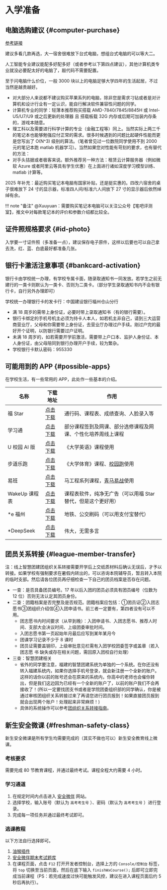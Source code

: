 # 入学准备

## 电脑选购建议 {#computer-purchase}

[参考链接](https://search.bilibili.com/all?keyword=%E7%94%B5%E8%84%91%E6%8E%A8%E8%8D%90)

建议多看几款再选，大一宿舍很难放下台式电脑，想组台式电脑的可以等大二。

人工智能专业建议能配多好配多好（或者参考以下第四点建议），其他计算机类专业就没必要配太好的电脑了，敲代码不需要配置。

至于问电脑什么价位，一般 3000 块以上的电脑足够大学四年的生活起居，不过当然是越贵越好。

- 对大部分人来说都不建议购买苹果系列的电脑，除非您是需求刁钻或者是对计算机和设计行业有一定认识，能自行解决软件兼容性问题的同学。
- 计算机专业的同学：轻薄本推荐购买搭载 AMD-7840/7845/8845H 或 Intel-U5/U7/U9 或之后更新的处理器 且 搭载板载 32G 内存或后期可加装内存条 的，游戏本随意。
- 理工科以及需要进行科学计算的专业（金融工程等）同上。当然实际上两三千的笔记本也能够勉强应付正常的需求。很多时候遇到的问题比起硬件性能而更是您写出了 O(N^3) 级别的算法。（笔者曾见过一位数院同学使用不到 2000 元的笔记本跑 matlab 机器学习）。当然如果您对性能有苛刻的要求，也有替代的方法：
- 对手头拮据或者极客来说。额外推荐另一种方法：租赁云计算服务器（例如微软 Azure 或者阿里云等具有学生优惠）在上面进行诸如深度学习模型训练、matlab 计算等。

2025 年补充：最近购买笔记本电脑有国家补贴，还是挺实惠的。四改六宿舍的桌子很难放下 24 寸的显示器，标准四人间/标准六人间放下 27 寸的显示器后依然绰绰有余。

!!! note "备注"
    @Xuuyuan：需要购买笔记本电脑可以关注公众号【笔吧评测室】，推文中对每款笔记本的评价和参数介绍都比较全。

## 证件照规格要求 {#id-photo}

入学要一寸证件照（多准备一点），建议保存电子原件，这样以后要也可以自己拿去洗，红、蓝、白底最好都准备几张。

## 银行卡激活注意事项 {#bankcard-activation}

银行卡由学校统一办理，有学校专属卡面，随录取通知书一同发放。若学生之前无建行的一类卡则默认为一类卡、否则为二类卡。（部分学生录取通知书内不会有银行卡，自行另外办理即可）

学校统一办理银行卡的发卡行：中国建设银行福州仓山分行

- 满 18 周岁的需带上身份证，必要时带上录取通知书（有的银行需要）。
- 银行卡绑定的手机号机主必须为持卡人本人，如若机主非自己，请到三大运营商营业厅，父母和你需要带上身份证，去营业厅办理过户手续。刚过户完的最好开个证明，以防银行需要过户证明。
- 未满 18 周岁的，如若需要开学前激活，需要带上户口本、监护人身份证、本人身份证，由父母陪同到银行办理开户手续，较为繁杂。
- 学校银行卡默认密码：955330

## 可能用到的 APP {#possible-apps}

在学校生活，有一些常用的 APP，此处作一些基本的介绍。

| 名称 | 下载地址 | 作用 |
| --- | --- | --- |
| 福 Star | [点击下载](https://sj.qq.com/appdetail/com.systoon.fushida) | 通行码、课程表、成绩查询、人脸录入等 |
| 学习通 | [点击下载](https://sj.qq.com/appdetail/com.chaoxing.mobile) | 部分课程签到及网课、部分选修课程及网课、个性化培养周线上课程 |
| U 校园 AI 版 | [点击下载](https://sj.qq.com/appdetail/cn.unipus.cloud) | 《大学英语》课程使用 |
| 步道乐跑 | [点击下载](https://sj.qq.com/appdetail/com.lptiyu.tanke) | 《大学体育》课程、[校园跑](../study/physical-fitness.md#campus-running)使用 |
| 易班 | [点击下载](https://www.yiban.cn/mobile/index.html) | 马工程系列课程，[青马易战](../study/choose.md#qingma-project)使用 |
| WakeUp 课程表 | [点击下载](https://www.coolapk.com/apk/com.suda.yzune.wakeupschedule) | 课程表软件，纯净无广告（可以用福 Star 替代，但是这个更好用） |
| \*e 福州 | [点击下载](https://sj.qq.com/appdetail/com.digitalchina.mobile.dfhfz1) | 地铁、公交刷码（可以用支付宝替代） |
| \*DeepSeek | [点击下载](https://download.deepseek.com/app/) | 伟大，无需多言 |

## 团员关系转接 {#league-member-transfer}

注：线上智慧团建团组织关系转接需要开学后上交纸质材料后确认无误后，才予以转接。如果学校有强制要求在暑假内转出的，可以咨询本院辅导员，暂且转入本院的临时支部。然后请各位团员再仔细检查一下自己的团员档案是否存在问题。

- 一查：是否具备团员编号。17 年以后入团的团员必须具有团员编号（位数为 12 位）否则无法认定其团员身份。
- 二查：团籍档案是否完整及是否规范。团籍档案应包括：①团员证②入团志愿书③团组织介绍信④入团申请书。前三者一定要有，第四者没有可以不用。
  - 团志愿书内时间要求（从早到晚）：入团申请书、入团志愿书、推荐人时间、支部大会决议时间、上级团委审批时间。
  - 入团志愿书第一页起始年月最后应写到某年某月今
  - 团课学习记录不少于 8 课时
  - 团员证需要盖钢印，上级审批意见栏需有入团学校团委签字或盖章（若入团志愿 书 缺失或存在相关问题，需回原入团校自行处理）
- 三查：智慧团建相关
  - 省外的同学要注意，福建的智慧团建系统为单独的一个系统。在你还没有转入福建系统内，如果你选择手机号登录，就会新注册一个全新的账户。这样的话你以前的账号还会在原来的系统内，你高中的老师也会催你转出，但是我们这边因为已经有一个全新的账户了，以前的账户我们不会再接收了！(所以一定要找团支书或者是学院团委组织部的同学确认，你是被通过审核团组织关系转接过来了再请您进行团员报到！如果直接团员报到就会出现两个账户！处理起来非常麻烦！)
  - 具体的系统操作可以参考[团组织关系转接指南](https://mp.weixin.qq.com/s/-fVothNIXfNzYmIDqamIQw)。

## 新生安全微课 {#freshman-safety-class}

新生安全微课是所有学生均需要完成的（其实不做也可以）新生安全教育线上微课。

### 考核要求

需要完成 80 节教育课程，并通过最终考试。课程全程大约需要 4 小时。

### 学习通道

1. 在规定时间内点击进入 [安全微伴](https://weiban.mycourse.cn/#/login) 网站。
2. 选择学校，输入账号（默认为 `高考考生号` ）、密码（默认为 `高考考生号` ）进行登录。
3. 完成每一项任务并通过最终考试即可。

### 逃课教程

以下方法自行选择即可。

1. [油猴插件](https://greasyfork.org/zh-CN/scripts/493356-%E5%85%A8%E7%BD%91%E6%9C%80%E6%96%B0%E6%9C%89%E6%95%88-%E5%AE%89%E5%85%A8%E5%BE%AE%E4%BC%B4%E8%87%AA%E5%8A%A8%E5%88%B7%E8%AF%BE%E5%8A%A9%E6%89%8B-%E6%94%AF%E6%8C%81%E8%87%AA%E5%8A%A8%E7%AD%94%E9%A2%98-2025%E6%9C%80%E6%96%B0%E7%89%88-%E6%94%AF%E6%8C%81%E9%AA%8C%E8%AF%81%E7%A0%81%E8%AF%86%E5%88%AB-%E5%85%8D%E8%B4%B9%E5%BC%80%E6%BA%90%E5%B7%A5%E5%85%B7)
2. [安全微伴期末考试题库](https://github.com/pooneyy/WeibanQuestionsBank/blob/main/weibanQuestionBank.md)
3. 在课程页面，点击 `F12` 打开开发者控制台，选择上方的 `Console/控制台` 标签，将 `top` 切换至当前页面，然后在底下输入 `finishWxCourse();` 后即可立即完成当前课程（PS：若完成速度过快可能触发风控，建议在进入课程页面后约 5 秒后再执行）。
